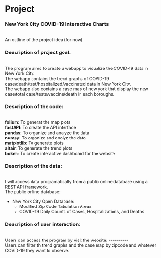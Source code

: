 # Project
### New York City COVID-19 Interactive Charts
<br> An outline of the project idea (for now)

### Description of project goal:
<br> The program aims to create a webapp to visualize the COVID-19 data in New York City.
<br> The webapp contains the trend graphs of COVID-19 case/death/test/hospitalized/vaccinated data in New York City.
<br> The webapp also contains a case map of new york that display the new case/total case/tests/vaccine/death in each boroughs.

### Description of the code:
<br> **folium**: To generat the map plots
<br> **fastAPI**: To create the API interface
<br> **pandas**: To organize and analyze the data 
<br> **numpy**: To organize and analyz the data
<br> **matplotlib**: To generate plots 
<br> **altair**: To generate the trend plots
<br> **bokeh**: To create interactive dashboard for the website  

### Description of the data:
<br> I will access data programatically from a public online database using a REST API framework.
<br> The public online database:
- New York City Open Database: 
  - Modified Zip Code Tabulation Areas 
  - COVID-19 Daily Counts of Cases, Hospitalizations, and Deaths
  
### Description of user interaction:
<br> Users can access the program by visit the website: ----------
<br> Users can filter th trend graphs and the case map by zipcode and whatever COVID-19 they want to observe. 
